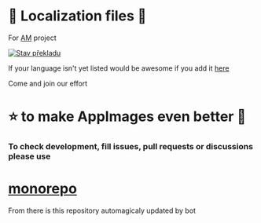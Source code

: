 # 🦉 Localization files 🦉
For [AM](https://github.com/ivan-hc/AM) project

[![Stav překladu](https://hosted.weblate.org/widget/am/am/open-graph.png)](https://hosted.weblate.org/engage/am/)

If your language isn't yet listed would be awesome if you add it [here](https://hosted.weblate.org/new-lang/am/am/)

Come and join our effort
# ⭐ to make AppImages even better 🚀

### To check development, fill issues, pull requests or discussions please use

# [monorepo](https://github.com/AM-community/monorepo)
From there is this repository automagicaly updated by bot
